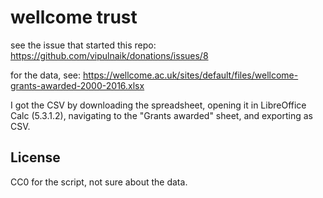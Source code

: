 # wellcome trust

see the issue that started this repo: https://github.com/vipulnaik/donations/issues/8

for the data, see: https://wellcome.ac.uk/sites/default/files/wellcome-grants-awarded-2000-2016.xlsx

I got the CSV by downloading the spreadsheet, opening it in LibreOffice Calc
(5.3.1.2), navigating to the "Grants awarded" sheet, and exporting as CSV.


## License

CC0 for the script, not sure about the data.
